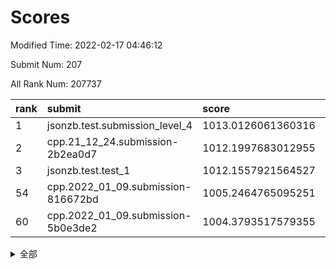# Scores

Modified Time: 2022-02-17 04:46:12

Submit Num: 207

All Rank Num: 207737

| rank |               submit               |       score        |       sigma        | pk_num |
| :--- | :--------------------------------- | :----------------- | :----------------- | :----- |
| 1    | jsonzb.test.submission_level_4     | 1013.0126061360316 | 0.8194576193648813 | 4012   |
| 2    | cpp.21_12_24.submission-2b2ea0d7   | 1012.1997683012955 | 0.7965167257134519 | 4017   |
| 3    | jsonzb.test.test_1                 | 1012.1557921564527 | 0.8230923823148854 | 4018   |
| 54   | cpp.2022_01_09.submission-816672bd | 1005.2464765095251 | 0.7196810960724942 | 4015   |
| 60   | cpp.2022_01_09.submission-5b0e3de2 | 1004.3793517579355 | 0.7457941931757517 | 4010   |


<details>
<summary>全部</summary>

| rank |                 submit                 |       score        |       sigma        | pk_num |
| :--- | :------------------------------------- | :----------------- | :----------------- | :----- |
| 1    | jsonzb.test.submission_level_4         | 1013.0126061360316 | 0.8194576193648813 | 4012   |
| 2    | cpp.21_12_24.submission-2b2ea0d7       | 1012.1997683012955 | 0.7965167257134519 | 4017   |
| 3    | jsonzb.test.test_1                     | 1012.1557921564527 | 0.8230923823148854 | 4018   |
| 4    | gobigger.level_3.submission_level_3_49 | 1011.7069154707432 | 0.7821532400013882 | 4015   |
| 5    | gobigger.level_3.submission_level_3_19 | 1011.5623118885519 | 0.7630796181899934 | 4013   |
| 6    | gobigger.level_3.submission_level_3_15 | 1011.4745083865638 | 0.7702944032988799 | 4015   |
| 7    | gobigger.level_3.submission_level_3_45 | 1011.2354630795639 | 0.7561397133261324 | 4013   |
| 8    | gobigger.level_3.submission_level_3_31 | 1011.1227475123765 | 0.7607956001058681 | 4013   |
| 9    | gobigger.level_3.submission_level_3_28 | 1010.9520491968985 | 0.7751897645910231 | 4016   |
| 10   | gobigger.level_3.submission_level_3_35 | 1010.853221682129  | 0.7809469288535585 | 4013   |
| 11   | gobigger.level_3.submission_level_3_38 | 1010.8365755341473 | 0.7567235429856942 | 4015   |
| 12   | gobigger.level_3.submission_level_3_14 | 1010.7582358098177 | 0.7751961191056425 | 4018   |
| 13   | gobigger.level_3.submission_level_3_34 | 1010.5826044865671 | 0.769330538997506  | 4013   |
| 14   | gobigger.level_3.submission_level_3_10 | 1010.5771458968227 | 0.7551774615800355 | 4019   |
| 15   | gobigger.level_3.submission_level_3_46 | 1010.5695102906865 | 0.7852352340688816 | 4014   |
| 16   | gobigger.level_3.submission_level_3_16 | 1010.5521207709163 | 0.7448738470681366 | 4019   |
| 17   | gobigger.level_3.submission_level_3_36 | 1010.5489529411369 | 0.7606210509332928 | 4009   |
| 18   | gobigger.level_3.submission_level_3_20 | 1010.4814553305719 | 0.7493657090254005 | 4015   |
| 19   | gobigger.level_3.submission_level_3_42 | 1010.450193855168  | 0.7537071891791886 | 4019   |
| 20   | gobigger.level_3.submission_level_3_9  | 1010.3711708397059 | 0.7652308490932967 | 4015   |
| 21   | gobigger.level_3.submission_level_3_26 | 1010.3494264556006 | 0.7799775615724568 | 4013   |
| 22   | gobigger.level_3.submission_level_3_1  | 1010.2702405533107 | 0.7620442530567546 | 4014   |
| 23   | gobigger.level_3.submission_level_3_32 | 1010.0984854393241 | 0.7592748504760115 | 4012   |
| 24   | gobigger.level_3.submission_level_3_29 | 1010.0890281679942 | 0.7600233728054098 | 4015   |
| 25   | gobigger.level_3.submission_level_3_43 | 1010.0631282898988 | 0.740310767737105  | 4014   |
| 26   | gobigger.level_3.submission_level_3_23 | 1010.0028933152443 | 0.7519668122226393 | 4014   |
| 27   | gobigger.level_3.submission_level_3_44 | 1009.8858904267223 | 0.765065362494236  | 4011   |
| 28   | gobigger.level_3.submission_level_3_48 | 1009.8790312280004 | 0.7772619334696875 | 4012   |
| 29   | gobigger.level_3.submission_level_3_7  | 1009.854095528758  | 0.7617642982746309 | 4015   |
| 30   | gobigger.level_3.submission_level_3_13 | 1009.7972027612649 | 0.7537847460405628 | 4014   |
| 31   | gobigger.level_3.submission_level_3_5  | 1009.7859262521882 | 0.7710460498642514 | 4021   |
| 32   | gobigger.level_3.submission_level_3_0  | 1009.6564969267015 | 0.7466561742822876 | 4011   |
| 33   | gobigger.level_3.submission_level_3_8  | 1009.6450142129224 | 0.7570645522525534 | 4016   |
| 34   | gobigger.level_3.submission_level_3_18 | 1009.6010911028692 | 0.7758190999017955 | 4016   |
| 35   | gobigger.level_3.submission_level_3_6  | 1009.5521927455153 | 0.7421444373728914 | 4012   |
| 36   | gobigger.level_3.submission_level_3_37 | 1009.5051441163686 | 0.7449479807896999 | 4014   |
| 37   | gobigger.level_3.submission_level_3_41 | 1009.3951730924429 | 0.7408742040927511 | 4014   |
| 38   | gobigger.level_3.submission_level_3_4  | 1009.2848185020235 | 0.7708586681797519 | 4015   |
| 39   | gobigger.level_3.submission_level_3_11 | 1009.2775965113608 | 0.7404783233427653 | 4018   |
| 40   | gobigger.level_3.submission_level_3_21 | 1009.2512648831154 | 0.7480812440225365 | 4019   |
| 41   | gobigger.level_3.submission_level_3_39 | 1009.1605517070195 | 0.7542379537489085 | 4012   |
| 42   | gobigger.level_3.submission_level_3_2  | 1009.1405360836991 | 0.7626671067461408 | 4014   |
| 43   | gobigger.level_3.submission_level_3_30 | 1009.1151176974408 | 0.7514456802665495 | 4013   |
| 44   | gobigger.level_3.submission_level_3_47 | 1009.0825318143095 | 0.7389120821125333 | 4012   |
| 45   | gobigger.level_3.submission_level_3_17 | 1008.994671584973  | 0.7653283298279989 | 4016   |
| 46   | gobigger.level_3.submission_level_3_12 | 1008.8821746657404 | 0.7335786403257695 | 4016   |
| 47   | gobigger.level_3.submission_level_3_24 | 1008.8401406617169 | 0.7520693034479188 | 4013   |
| 48   | gobigger.level_3.submission_level_3_27 | 1008.7673859678953 | 0.7662515134531322 | 4014   |
| 49   | gobigger.level_3.submission_level_3_33 | 1008.7447661380122 | 0.7689859032893681 | 4011   |
| 50   | gobigger.level_3.submission_level_3_22 | 1008.6562626844426 | 0.7378317120894676 | 4015   |
| 51   | gobigger.level_3.submission_level_3_3  | 1008.5624947130896 | 0.7538309012061123 | 4007   |
| 52   | gobigger.level_3.submission_level_3_25 | 1008.4836494355357 | 0.7422613036900964 | 4017   |
| 53   | gobigger.level_3.submission_level_3_40 | 1008.4749771656925 | 0.7603861116833739 | 4016   |
| 54   | cpp.2022_01_09.submission-816672bd     | 1005.2464765095251 | 0.7196810960724942 | 4015   |
| 55   | gobigger.level_1.submission_level_1_20 | 1005.1821802663396 | 0.7259115618068553 | 4010   |
| 56   | gobigger.level_1.submission_level_1_12 | 1004.6976918631984 | 0.7274467806096255 | 4014   |
| 57   | gobigger.level_1.submission_level_1_49 | 1004.5837732168459 | 0.7248651838086156 | 4015   |
| 58   | gobigger.level_1.submission_level_1_15 | 1004.5611441876104 | 0.7243417934534084 | 4010   |
| 59   | gobigger.level_1.submission_level_1_44 | 1004.4718701221806 | 0.7258734466141982 | 4014   |
| 60   | cpp.2022_01_09.submission-5b0e3de2     | 1004.3793517579355 | 0.7457941931757517 | 4010   |
| 61   | gobigger.level_1.submission_level_1_37 | 1004.3637213406296 | 0.7215861306237354 | 4018   |
| 62   | gobigger.level_1.submission_level_1_35 | 1004.3480937215612 | 0.7195737588772311 | 4009   |
| 63   | gobigger.level_1.submission_level_1_23 | 1004.2231895889119 | 0.7206605600597804 | 4015   |
| 64   | gobigger.level_1.submission_level_1_4  | 1004.2121475157873 | 0.7066590929982539 | 4017   |
| 65   | gobigger.level_1.submission_level_1_5  | 1004.0726766669613 | 0.7202738953887696 | 4007   |
| 66   | gobigger.level_1.submission_level_1_39 | 1004.0464234179201 | 0.7224427211785484 | 4010   |
| 67   | gobigger.level_1.submission_level_1_10 | 1003.9847123906462 | 0.7169466431923757 | 4012   |
| 68   | gobigger.level_1.submission_level_1_9  | 1003.9820463477146 | 0.731528240855811  | 4009   |
| 69   | gobigger.level_1.submission_level_1_1  | 1003.9623904513036 | 0.7245879831421068 | 4007   |
| 70   | gobigger.level_1.submission_level_1_42 | 1003.9458910693443 | 0.7062473621735939 | 4011   |
| 71   | gobigger.level_1.submission_level_1_16 | 1003.8752863970569 | 0.718277489813218  | 4015   |
| 72   | gobigger.level_1.submission_level_1_47 | 1003.8561389946395 | 0.7186060275319497 | 4014   |
| 73   | gobigger.level_1.submission_level_1_32 | 1003.8440125277274 | 0.7241303746877258 | 4016   |
| 74   | gobigger.level_1.submission_level_1_24 | 1003.738678999605  | 0.7107460085588216 | 4016   |
| 75   | gobigger.level_1.submission_level_1_13 | 1003.7225371264742 | 0.7193783388353311 | 4013   |
| 76   | gobigger.level_1.submission_level_1_45 | 1003.6156942031196 | 0.7150363217305763 | 4011   |
| 77   | gobigger.level_1.submission_level_1_27 | 1003.594864979159  | 0.7140788486703338 | 4011   |
| 78   | gobigger.level_1.submission_level_1_46 | 1003.4730827441593 | 0.7170585890315249 | 4016   |
| 79   | gobigger.level_1.submission_level_1_17 | 1003.3437738973086 | 0.7110588979566319 | 4016   |
| 80   | gobigger.level_1.submission_level_1_7  | 1003.3246383977    | 0.7110484394916672 | 4021   |
| 81   | gobigger.level_1.submission_level_1_29 | 1003.235848295559  | 0.7162818176233133 | 4011   |
| 82   | gobigger.level_1.submission_level_1_11 | 1003.1886226157372 | 0.7257541768584582 | 4015   |
| 83   | gobigger.level_1.submission_level_1_40 | 1003.1654488414958 | 0.7089076273950422 | 4018   |
| 84   | gobigger.level_1.submission_level_1_6  | 1003.1629706387655 | 0.7192890003292899 | 4020   |
| 85   | gobigger.level_1.submission_level_1_14 | 1003.0947090013653 | 0.7239790198598017 | 4009   |
| 86   | gobigger.level_1.submission_level_1_31 | 1003.0454305825318 | 0.7114833697229497 | 4020   |
| 87   | gobigger.level_1.submission_level_1_25 | 1003.0344535141162 | 0.7143660963481142 | 4015   |
| 88   | gobigger.level_1.submission_level_1_38 | 1003.025139305684  | 0.7131529253605926 | 4011   |
| 89   | gobigger.level_1.submission_level_1_28 | 1003.0224767219281 | 0.7158001226940285 | 4014   |
| 90   | gobigger.level_1.submission_level_1_3  | 1002.9894248870538 | 0.7188997429717738 | 4013   |
| 91   | gobigger.level_1.submission_level_1_26 | 1002.9820218591631 | 0.7201014429383064 | 4014   |
| 92   | gobigger.level_1.submission_level_1_0  | 1002.8393993692316 | 0.7093588193280765 | 4015   |
| 93   | gobigger.level_1.submission_level_1_21 | 1002.7891918838817 | 0.7213082009282342 | 4015   |
| 94   | gobigger.level_1.submission_level_1_18 | 1002.7831000208565 | 0.715325910327621  | 4006   |
| 95   | gobigger.level_1.submission_level_1_19 | 1002.6957130023675 | 0.7215011968166563 | 4010   |
| 96   | gobigger.level_1.submission_level_1_33 | 1002.6278974766724 | 0.7120874850574005 | 4014   |
| 97   | gobigger.level_1.submission_level_1_8  | 1002.6232247830915 | 0.7125029785055688 | 4014   |
| 98   | gobigger.level_1.submission_level_1_34 | 1002.5904457268139 | 0.7112224707113682 | 4012   |
| 99   | gobigger.level_1.submission_level_1_30 | 1002.2399497473722 | 0.7149329430141521 | 4017   |
| 100  | gobigger.level_1.submission_level_1_48 | 1002.1140934628162 | 0.721718755568653  | 4014   |
| 101  | gobigger.level_1.submission_level_1_43 | 1002.1016734207192 | 0.6989161923047441 | 4013   |
| 102  | gobigger.level_1.submission_level_1_36 | 1002.0035147131254 | 0.7133169653833545 | 4018   |
| 103  | gobigger.level_1.submission_level_1_41 | 1001.956249631858  | 0.7086654484325761 | 4014   |
| 104  | gobigger.level_1.submission_level_1_2  | 1001.9298992955668 | 0.7089726593467931 | 4014   |
| 105  | gobigger.level_1.submission_level_1_22 | 1001.837872059682  | 0.7035382347585832 | 4012   |
| 106  | gobigger.random.submission_random_22   | 997.4788490559555  | 0.7092344042757354 | 4013   |
| 107  | gobigger.random.submission_random_28   | 997.0734658080539  | 0.7074174432300787 | 4017   |
| 108  | gobigger.random.submission_random_44   | 997.0201925887209  | 0.7065007229312286 | 4014   |
| 109  | gobigger.random.submission_random_27   | 996.9708011625372  | 0.7154373445310069 | 4014   |
| 110  | gobigger.random.submission_random_46   | 996.8804904801942  | 0.7148645410806033 | 4016   |
| 111  | gobigger.random.submission_random_31   | 996.7678587138306  | 0.711683291779307  | 4013   |
| 112  | gobigger.random.submission_random_19   | 996.7265498065375  | 0.7071152339959528 | 4017   |
| 113  | gobigger.random.submission_random_37   | 996.6524919674663  | 0.7098608526857254 | 4015   |
| 114  | gobigger.random.submission_random_16   | 996.6098291648071  | 0.7016768902947478 | 4008   |
| 115  | gobigger.random.submission_random_32   | 996.5769027804839  | 0.7047862216903282 | 4019   |
| 116  | gobigger.random.submission_random_48   | 996.3937985125317  | 0.7106411250507518 | 4014   |
| 117  | gobigger.random.submission_random_25   | 996.2951789746802  | 0.7118120892499227 | 4010   |
| 118  | gobigger.random.submission_random_2    | 996.214332601203   | 0.719704771496129  | 4015   |
| 119  | gobigger.random.submission_random_1    | 996.1556765670883  | 0.7016280556921969 | 4013   |
| 120  | gobigger.random.submission_random_49   | 996.1364189796669  | 0.7138171455590181 | 4012   |
| 121  | gobigger.random.submission_random_38   | 996.0875366086983  | 0.7023762990353026 | 4015   |
| 122  | gobigger.random.submission_random_33   | 996.083496426299   | 0.7022969253756115 | 4007   |
| 123  | gobigger.random.submission_random_39   | 996.0538218380073  | 0.7127118225588287 | 4011   |
| 124  | gobigger.random.submission_random_5    | 996.0240932646219  | 0.7123108126199664 | 4015   |
| 125  | gobigger.random.submission_random_12   | 996.0181376153555  | 0.7091626115964569 | 4014   |
| 126  | gobigger.random.submission_random_47   | 995.9994367682539  | 0.7040063710943488 | 4009   |
| 127  | gobigger.random.submission_random_17   | 995.9738111636273  | 0.7142001454836846 | 4016   |
| 128  | gobigger.random.submission_random_29   | 995.8929463006541  | 0.717130128370073  | 4019   |
| 129  | gobigger.random.submission_random_11   | 995.8541298637493  | 0.7070025193047373 | 4016   |
| 130  | gobigger.random.submission_random_43   | 995.85373949246    | 0.7195698277545265 | 4016   |
| 131  | gobigger.random.submission_random_18   | 995.8320700388017  | 0.7138764817032637 | 4015   |
| 132  | gobigger.random.submission_random_26   | 995.8278444433648  | 0.7037805112394288 | 4005   |
| 133  | gobigger.random.submission_random_9    | 995.7877459480808  | 0.7033865428933136 | 4017   |
| 134  | gobigger.random.submission_random_45   | 995.7673275459872  | 0.7102923394606258 | 4016   |
| 135  | gobigger.random.submission_random_35   | 995.723758677527   | 0.703587889547281  | 4013   |
| 136  | gobigger.random.submission_random_41   | 995.7098471401029  | 0.708053469662219  | 4016   |
| 137  | gobigger.random.submission_random_3    | 995.6737191588674  | 0.7142888868116206 | 4015   |
| 138  | gobigger.random.submission_random_36   | 995.6539956052301  | 0.7133427455002589 | 4015   |
| 139  | gobigger.random.submission_random_34   | 995.6240899754175  | 0.7131785689333701 | 4008   |
| 140  | gobigger.random.submission_random_20   | 995.5944117585263  | 0.7069062235296659 | 4014   |
| 141  | gobigger.random.submission_random_8    | 995.5665510242881  | 0.7048060566593296 | 4010   |
| 142  | gobigger.random.submission_random_10   | 995.5588742370966  | 0.7042550106824721 | 4016   |
| 143  | gobigger.random.submission_random_42   | 995.5183396247882  | 0.7070473311949873 | 4011   |
| 144  | gobigger.random.submission_random_14   | 995.4484910731688  | 0.7216560017481771 | 4021   |
| 145  | gobigger.random.submission_random_21   | 995.4249550038371  | 0.7251152549504507 | 4016   |
| 146  | gobigger.random.submission_random_0    | 995.3952467303244  | 0.7087635800361176 | 4013   |
| 147  | gobigger.random.submission_random_24   | 995.3857067181015  | 0.7138564696936013 | 4018   |
| 148  | gobigger.random.submission_random_6    | 995.3086719423209  | 0.7211800351740731 | 4015   |
| 149  | gobigger.random.submission_random_13   | 995.2283944257922  | 0.7093415897051976 | 4010   |
| 150  | gobigger.random.submission_random_40   | 995.2265492859844  | 0.7110292202384584 | 4014   |
| 151  | gobigger.random.submission_random_4    | 995.2109211124534  | 0.7162676548864586 | 4016   |
| 152  | gobigger.random.submission_random_23   | 995.0437961814009  | 0.7218348144399062 | 4011   |
| 153  | gobigger.random.submission_random_15   | 995.0367073280037  | 0.7128477434610406 | 4017   |
| 154  | gobigger.level_2.submission_level_2_4  | 994.5808561187619  | 0.7403190633061454 | 4013   |
| 155  | gobigger.random.submission_random_7    | 994.4311697308777  | 0.72007318819066   | 4014   |
| 156  | gobigger.level_2.submission_level_2_36 | 994.0727615421296  | 0.7256524500532333 | 4011   |
| 157  | gobigger.random.submission_random_30   | 994.0061888852589  | 0.7107280036637874 | 4016   |
| 158  | gobigger.level_2.submission_level_2_18 | 993.8588760551581  | 0.7502600697206648 | 4010   |
| 159  | gobigger.level_2.submission_level_2_22 | 993.5375924777521  | 0.7351944598125473 | 4017   |
| 160  | gobigger.level_2.submission_level_2_44 | 993.3328845122461  | 0.7306959119266503 | 4018   |
| 161  | gobigger.level_2.submission_level_2_10 | 993.3273128489716  | 0.7518916376928054 | 4019   |
| 162  | gobigger.level_2.submission_level_2_9  | 993.3195914159496  | 0.7382709749114829 | 4013   |
| 163  | gobigger.level_2.submission_level_2_21 | 993.2670979015188  | 0.7503438229592516 | 4016   |
| 164  | gobigger.level_2.submission_level_2_29 | 992.9914829210692  | 0.7701173123010848 | 4018   |
| 165  | gobigger.level_2.submission_level_2_17 | 992.947189220911   | 0.7310071177828358 | 4016   |
| 166  | gobigger.level_2.submission_level_2_15 | 992.7272952844884  | 0.729418894583607  | 4012   |
| 167  | gobigger.level_2.submission_level_2_12 | 992.7169304651089  | 0.7445878334153971 | 4015   |
| 168  | gobigger.level_2.submission_level_2_38 | 992.7083782115863  | 0.7407862116353049 | 4020   |
| 169  | gobigger.level_2.submission_level_2_47 | 992.658680478601   | 0.7422659198741616 | 4013   |
| 170  | gobigger.level_2.submission_level_2_23 | 992.5569642989374  | 0.7452129268052249 | 4018   |
| 171  | gobigger.level_2.submission_level_2_42 | 992.5382814290506  | 0.7491311018075437 | 4019   |
| 172  | gobigger.level_2.submission_level_2_19 | 992.5052013422144  | 0.7463675685926893 | 4018   |
| 173  | gobigger.level_2.submission_level_2_5  | 992.4594320520155  | 0.745670456201917  | 4011   |
| 174  | gobigger.level_2.submission_level_2_28 | 992.4553024886815  | 0.7452182135384253 | 4014   |
| 175  | gobigger.level_2.submission_level_2_30 | 992.3987829065946  | 0.7448096773672975 | 4014   |
| 176  | gobigger.level_2.submission_level_2_6  | 992.2424361224637  | 0.747878704751535  | 4020   |
| 177  | gobigger.level_2.submission_level_2_32 | 992.1905363081033  | 0.7454266392615863 | 4015   |
| 178  | gobigger.level_2.submission_level_2_33 | 992.1900013386114  | 0.7438142421847587 | 4017   |
| 179  | gobigger.level_2.submission_level_2_8  | 992.1696833575215  | 0.7474849300843976 | 4014   |
| 180  | gobigger.level_2.submission_level_2_24 | 992.1690215640575  | 0.748269348637728  | 4015   |
| 181  | gobigger.level_2.submission_level_2_14 | 992.1393601205093  | 0.7361997938033831 | 4018   |
| 182  | gobigger.level_2.submission_level_2_40 | 992.0822900409051  | 0.7645281819189709 | 4015   |
| 183  | gobigger.level_2.submission_level_2_41 | 992.0750808087637  | 0.7396849972332826 | 4014   |
| 184  | gobigger.level_2.submission_level_2_31 | 992.0283645686094  | 0.7708248833335615 | 4015   |
| 185  | gobigger.level_2.submission_level_2_45 | 992.0068103567274  | 0.7325310175126936 | 4022   |
| 186  | gobigger.level_2.submission_level_2_2  | 991.8895207840825  | 0.7432004108348608 | 4013   |
| 187  | gobigger.level_2.submission_level_2_0  | 991.8682955407237  | 0.7206324850220089 | 4009   |
| 188  | gobigger.level_2.submission_level_2_16 | 991.852301700362   | 0.7332208777879624 | 4013   |
| 189  | gobigger.level_2.submission_level_2_13 | 991.7810473771333  | 0.7612364150450317 | 4016   |
| 190  | gobigger.level_2.submission_level_2_49 | 991.7231200389658  | 0.7445330253048936 | 4012   |
| 191  | gobigger.level_2.submission_level_2_27 | 991.7226364548062  | 0.740801651142982  | 4011   |
| 192  | gobigger.level_2.submission_level_2_39 | 991.7043396183766  | 0.7259860316370849 | 4019   |
| 193  | gobigger.level_2.submission_level_2_34 | 991.6318640985926  | 0.7624075584538076 | 4015   |
| 194  | gobigger.level_2.submission_level_2_20 | 991.60869087539    | 0.7561126873217154 | 4011   |
| 195  | gobigger.level_2.submission_level_2_35 | 991.5952119350973  | 0.755736719562491  | 4016   |
| 196  | gobigger.level_2.submission_level_2_25 | 991.4516519403751  | 0.7473699150268567 | 4018   |
| 197  | gobigger.level_2.submission_level_2_37 | 991.3532975577799  | 0.7431129778228072 | 4018   |
| 198  | gobigger.level_2.submission_level_2_1  | 991.3497527325533  | 0.7652413481708483 | 4013   |
| 199  | gobigger.level_2.submission_level_2_7  | 991.2565318810551  | 0.7633660044617253 | 4013   |
| 200  | gobigger.level_2.submission_level_2_48 | 991.1894978713808  | 0.741557507342463  | 4018   |
| 201  | gobigger.level_2.submission_level_2_11 | 991.0375129376306  | 0.7592282012733127 | 4014   |
| 202  | gobigger.level_2.submission_level_2_43 | 990.9347635284789  | 0.7597217091301849 | 4021   |
| 203  | gobigger.level_2.submission_level_2_26 | 989.9156226731546  | 0.7949393754265697 | 4012   |
| 204  | gobigger.level_2.submission_level_2_46 | 989.2412911802197  | 0.7780860969538904 | 4013   |
| 205  | gobigger.level_2.submission_level_2_3  | 989.0093147741787  | 0.7835847046452422 | 4011   |
| 206  | gobigger.none.submission_none_1        | 979.7017927529625  | 1.151849557304126  | 4014   |
| 207  | gobigger.none.submission_none_0        | 975.4162870571104  | 1.439938082618446  | 4014   |

</details>